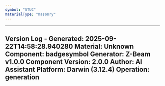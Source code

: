 ```yaml
---
symbol: "STUC"
materialType: "masonry"
---
```


---
Version Log - Generated: 2025-09-22T14:58:28.940280
Material: Unknown
Component: badgesymbol
Generator: Z-Beam v1.0.0
Component Version: 2.0.0
Author: AI Assistant
Platform: Darwin (3.12.4)
Operation: generation
---